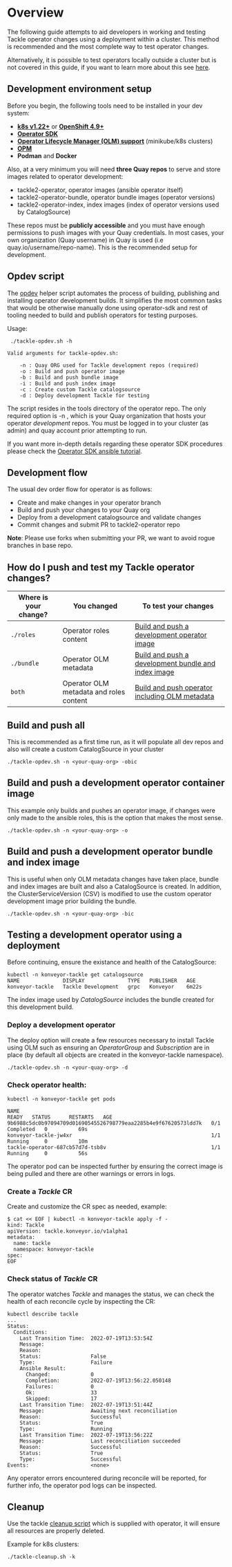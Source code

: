 # Overview

The following guide attempts to aid developers in working and testing Tackle operator changes using a deployment within a cluster. This method is recommended and the most complete way to test operator changes.

Alternatively, it is possible to test operators locally outside a cluster but is not covered in this guide, if you want to learn more about this see [here](https://sdk.operatorframework.io/docs/building-operators/ansible/tutorial/#1-run-locally-outside-the-cluster).

## Development environment setup

Before you begin, the following tools need to be installed in your dev system:

* [__k8s v1.22+__](https://kubernetes.io/) or [__OpenShift 4.9+__](https://www.openshift.com/)
* [__Operator SDK__](https://sdk.operatorframework.io/docs/installation/)
* [__Operator Lifecycle Manager (OLM) support__](https://olm.operatorframework.io/) (minikube/k8s clusters)
* [__OPM__](https://github.com/operator-framework/operator-registry/)
* __Podman__ and __Docker__

Also, at a very minimum you will need **three Quay repos** to serve and store images related to operator development:

* tackle2-operator, operator images (ansible operator itself)
* tackle2-operator-bundle, operator bundle images (operator versions)
* tackle2-operator-index, index images (index of operator versions used by CatalogSource)

These repos must be **publicly accessible** and you must have enough permissions to push images with your Quay credentials. In most cases, your own organization (Quay username) in Quay is used (i.e quay.io/username/repo-name). This is the recommended setup for development.

## Opdev script

The [opdev](../tools/tackle-opdev.sh) helper script automates the process of building, publishing and installing operator development builds. It simplifies the most common tasks that would be otherwise manually done using operator-sdk and rest of tooling needed to build and publish operators for testing purposes.

Usage:

```
 ./tackle-opdev.sh -h

Valid arguments for tackle-opdev.sh:

	-n : Quay ORG used for Tackle development repos (required)
	-o : Build and push operator image
	-b : Build and push bundle image
	-i : Build and push index image
	-c : Create custom Tackle catalogsource
	-d : Deploy development Tackle for testing

```

The script resides in the tools directory of the operator repo. The only required option is -n , which is your Quay organization that hosts your operator _development_ repos. You must be logged in to your cluster (as admin) and quay account prior attempting to run.

If you want more in-depth details regarding these operator SDK procedures please check the [Operator SDK ansible tutorial](https://sdk.operatorframework.io/docs/building-operators/ansible/tutorial/).

## Development flow

The usual dev order flow for operator is as follows:

* Create and make changes in your operator branch
* Build and push your changes to your Quay org
* Deploy from a development catalogsource and validate changes
* Commit changes and submit PR to tackle2-operator repo

**Note**: Please use forks when submitting your PR, we want to avoid rogue branches in base repo.

## How do I push and test my Tackle operator changes?

|Where is your change?|You changed|To test your changes|
|---|---|---|
|`./roles`| Operator roles content |[Build and push a development operator image](#build-and-push-a-development-operator-container-image) |
|`./bundle`| Operator OLM metadata | [Build and push a development bundle and index image](#build-and-push-a-development-operator-bundle-and-index-image) |
|`both` | Operator OLM metadata and roles content | [Build and push operator including OLM metadata](#build-and-push-all)

## Build and push all

This is recommended as a first time run, as it will populate all dev repos and also will create a custom CatalogSource in your cluster

```
./tackle-opdev.sh -n <your-quay-org> -obic
```

## Build and push a development operator container image

This example only builds and pushes an operator image, if changes were only made to the ansible roles, this is the option that makes the most sense.

```
./tackle-opdev.sh -n <your-quay-org> -o
```

## Build and push a development operator bundle and index image

This is useful when only OLM metadata changes have taken place, bundle and index images are built and also a CatalogSource is created. In addition, the ClusterServiceVersion (CSV) is modified to use the custom operator development image prior building the bundle.

```
./tackle-opdev.sh -n <your-quay-org> -bic
```

## Testing a development operator using a deployment

Before continuing, ensure the existance and health of the CatalogSource:

```
kubectl -n konveyor-tackle get catalogsource
NAME              DISPLAY              TYPE   PUBLISHER   AGE
konveyor-tackle   Tackle Development   grpc   Konveyor    6m22s
```

The index image used by _CatalogSource_ includes the bundle created for this development build.

### Deploy a development operator

The deploy option will create a few resources necessary to install Tackle using OLM such as ensuring an _OperatorGroup_ and _Subscription_ are in place (by default all objects are created in the konveyor-tackle namespace).

```
./tackle-opdev.sh -n <your-quay-org> -d
```

### Check operator health:

```
kubectl -n konveyor-tackle get pods

NAME                                                              READY   STATUS      RESTARTS   AGE
9b6988c5dc0b97094709d01690545526798779eaa2285b4e9f67620573ldd7k   0/1     Completed   0          69s
konveyor-tackle-jw4xr                                             1/1     Running     0          10m
tackle-operator-687cb57d7d-tsb8v                                  1/1     Running     0          56s
```

The operator pod can be inspected further by ensuring the correct image is being pulled and there are other warnings or errors in logs.

### Create a _Tackle_ CR

Create and customize the CR spec as needed, example:

```
$ cat << EOF | kubectl -n konveyor-tackle apply -f -
kind: Tackle
apiVersion: tackle.konveyor.io/v1alpha1
metadata:
  name: tackle
  namespace: konveyor-tackle
spec:
EOF
```

### Check status of _Tackle_ CR

The operator watches _Tackle_ and manages the status, we can check the health of each reconcile cycle by inspecting the CR:

```
kubectl describe tackle
...
Status:
  Conditions:
    Last Transition Time:  2022-07-19T13:53:54Z
    Message:               
    Reason:                
    Status:                False
    Type:                  Failure
    Ansible Result:
      Changed:             0
      Completion:          2022-07-19T13:56:22.050148
      Failures:            0
      Ok:                  33
      Skipped:             17
    Last Transition Time:  2022-07-19T13:51:44Z
    Message:               Awaiting next reconciliation
    Reason:                Successful
    Status:                True
    Type:                  Running
    Last Transition Time:  2022-07-19T13:56:22Z
    Message:               Last reconciliation succeeded
    Reason:                Successful
    Status:                True
    Type:                  Successful
Events:                    <none>
```

Any operator errors encountered during reconcile will be reported, for further info, the operator pod logs can be inspected.

## Cleanup

Use the tackle [cleanup script](../tools/tackle-cleanup.sh) which is supplied with operator, it will ensure all resources are properly deleted.

Example for k8s clusters:

```
./tackle-cleanup.sh -k
```
